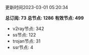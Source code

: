 更新时间2023-03-01 05:20:34

**总订阅: 73**
**总节点: 1286**
**有效节点: 499**
- v2ray节点: 342
- ss节点: 122
- trojan节点: 31
- ssr节点: 4
